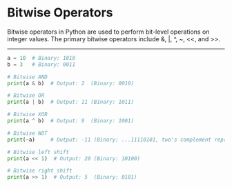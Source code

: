 # Bitwise Operators

Bitwise operators in Python are used to perform bit-level operations on integer values. The primary bitwise operators include &, |, ^, ~, <<, and >>.

---

```python
a = 10  # Binary: 1010
b = 3   # Binary: 0011

# Bitwise AND
print(a & b)  # Output: 2  (Binary: 0010)

# Bitwise OR
print(a | b)  # Output: 11 (Binary: 1011)

# Bitwise XOR
print(a ^ b)  # Output: 9  (Binary: 1001)

# Bitwise NOT
print(~a)     # Output: -11 (Binary: ...11110101, two's complement representation)

# Bitwise left shift
print(a << 1)  # Output: 20 (Binary: 10100)

# Bitwise right shift
print(a >> 1)  # Output: 5  (Binary: 0101)
```